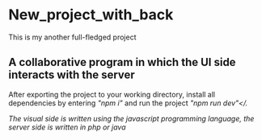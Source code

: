 # New_project_with_back

This is my another full-fledged project

## A collaborative program in which the UI side interacts with the server

After exporting the project to your working directory, install all dependencies by entering <i>"npm i"</i> and run the project <i>"npm run dev"</.

The visual side is written using the javascript programming language, the server side is written in php or java
